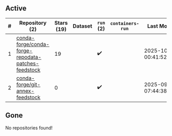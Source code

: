 ## Active
| # | Repository (2) | Stars (19) | Dataset | `run` (2) | `containers-run` | Last Modified |
| --- | --- | --- | --- | --- | --- | --- |
| 1 | [conda-forge/conda-forge-repodata-patches-feedstock](https://github.com/conda-forge/conda-forge-repodata-patches-feedstock) | 19 |  | :heavy_check_mark: |  | 2025-10-14 00:41:52+00:00 |
| 2 | [conda-forge/git-annex-feedstock](https://github.com/conda-forge/git-annex-feedstock) | 0 |  | :heavy_check_mark: |  | 2025-09-11 07:44:38+00:00 |

## Gone
No repositories found!
